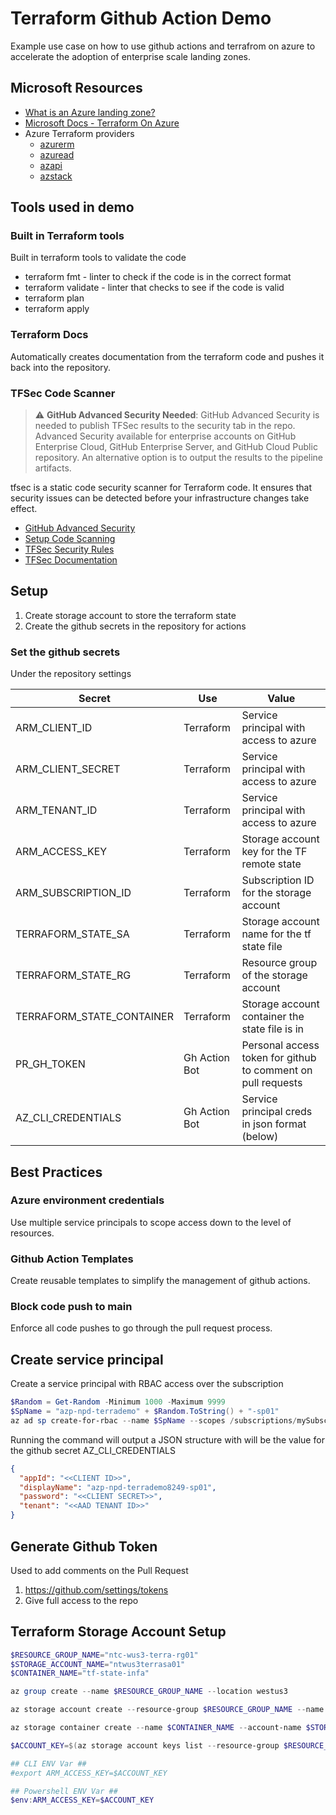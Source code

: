 # Terraform Github Action Demo

Example use case on how to use github actions and terrafrom on azure to accelerate the adoption of enterprise scale landing zones.

## Microsoft Resources

* [What is an Azure landing zone?](https://learn.microsoft.com/azure/cloud-adoption-framework/ready/landing-zone/)
* [Microsoft Docs - Terraform On Azure](https://learn.microsoft.com/azure/developer/terraform/)
* Azure Terraform providers
  * [azurerm](https://registry.terraform.io/providers/hashicorp/azurerm/latest/docs)
  * [azuread](https://registry.terraform.io/providers/hashicorp/azuread/latest/docs)
  * [azapi](https://registry.terraform.io/providers/Azure/azapi/latest/docs)
  * [azstack](https://registry.terraform.io/providers/hashicorp/azurestack/latest/docs)

## Tools used in demo

### Built in Terraform tools

Built in terraform tools to validate the code

* terraform fmt - linter to check if the code is in the correct format
* terraform validate - linter that checks to see if the code is valid
* terraform plan
* terraform apply

### Terraform Docs

Automatically creates documentation from the terraform code and pushes it back into the repository.

### TFSec Code Scanner

> :warning: **GitHub Advanced Security Needed**: GitHub Advanced Security is needed to publish TFSec results to the security tab in the repo. Advanced Security available for enterprise accounts on GitHub Enterprise Cloud, GitHub Enterprise Server, and GitHub Cloud Public repository. An alternative option is to output the results to the pipeline artifacts.

tfsec is a static code security scanner for Terraform code. It ensures that security issues can be detected before your infrastructure changes take effect.

* [GitHub Advanced Security](https://docs.github.com/en/enterprise-cloud@latest/get-started/learning-about-github/about-github-advanced-security)
* [Setup Code Scanning](https://docs.github.com/en/enterprise-server@3.4/code-security/code-scanning/automatically-scanning-your-code-for-vulnerabilities-and-errors/setting-up-code-scanning-for-a-repository)
* [TFSec Security Rules](https://aquasecurity.github.io/tfsec/v1.28.0/checks/azure/appservice/account-identity-registered/)
* [TFSec Documentation](https://aquasecurity.github.io/tfsec/v1.28.0/guides/github-actions/github-action/)

## Setup

1. Create storage account to store the terraform state
2. Create the github secrets in the repository for actions

### Set the github secrets

Under the repository settings

| Secret                    | Use           | Value                                                        |
| ------------------------- | ------------- | ------------------------------------------------------------ |
| ARM_CLIENT_ID             | Terraform     | Service principal with access to azure                       |
| ARM_CLIENT_SECRET         | Terraform     | Service principal with access to azure                       |
| ARM_TENANT_ID             | Terraform     | Service principal with access to azure                       |
| ARM_ACCESS_KEY            | Terraform     | Storage account key for the TF remote state                  |
| ARM_SUBSCRIPTION_ID       | Terraform     | Subscription ID for the storage account                      |
| TERRAFORM_STATE_SA        | Terraform     | Storage account name for the tf state file                   |
| TERRAFORM_STATE_RG        | Terraform     | Resource group of the storage account                        |
| TERRAFORM_STATE_CONTAINER | Terraform     | Storage account container the state file is in               |
| PR_GH_TOKEN               | Gh Action Bot | Personal access token for github to comment on pull requests |
| AZ_CLI_CREDENTIALS        | Gh Action Bot | Service principal creds in json format (below)               |

## Best Practices

### Azure environment credentials

Use multiple service principals to scope access down to the level of resources.

### Github Action Templates

Create reusable templates to simplify the management of github actions.

### Block code push to main

Enforce all code pushes to go through the pull request process.

## Create service principal

Create a service principal with RBAC access over the subscription

```powershell
$Random = Get-Random -Minimum 1000 -Maximum 9999
$SpName = "azp-npd-terrademo" + $Random.ToString() + "-sp01"
az ad sp create-for-rbac --name $SpName --scopes /subscriptions/mySubscriptionID --role Contributor 
```

Running the command will output a JSON structure with will be the value for the github secret AZ_CLI_CREDENTIALS

```json
{
  "appId": "<<CLIENT ID>>",
  "displayName": "azp-npd-terrademo8249-sp01",
  "password": "<<CLIENT SECRET>>",
  "tenant": "<<AAD TENANT ID>>"
}
```

## Generate Github Token

Used to add comments on the Pull Request

1. https://github.com/settings/tokens
2. Give full access to the repo

## Terraform Storage Account Setup

```powershell
$RESOURCE_GROUP_NAME="ntc-wus3-terra-rg01"
$STORAGE_ACCOUNT_NAME="ntwus3terrasa01"
$CONTAINER_NAME="tf-state-infa"

az group create --name $RESOURCE_GROUP_NAME --location westus3

az storage account create --resource-group $RESOURCE_GROUP_NAME --name $STORAGE_ACCOUNT_NAME --sku Standard_LRS --encryption-services blob

az storage container create --name $CONTAINER_NAME --account-name $STORAGE_ACCOUNT_NAME

$ACCOUNT_KEY=$(az storage account keys list --resource-group $RESOURCE_GROUP_NAME --account-name $STORAGE_ACCOUNT_NAME --query '[0].value' -o tsv)

## CLI ENV Var ##
#export ARM_ACCESS_KEY=$ACCOUNT_KEY

## Powershell ENV Var ##
$env:ARM_ACCESS_KEY=$ACCOUNT_KEY
```
